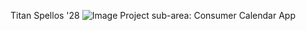 Titan Spellos '28
![Image](https://external-content.duckduckgo.com/iu/?u=https%3A%2F%2Fanimal-club.co.uk%2Fwp-content%2Fuploads%2F2022%2F10%2FB89A6A0E-0216-495A-B502-F3357406BE63.jpeg&f=1&nofb=1&ipt=008385045b43e96971c2d9c50739ee40542e9013bc53c2b672521553470d86e1)
Project sub-area: Consumer Calendar App
